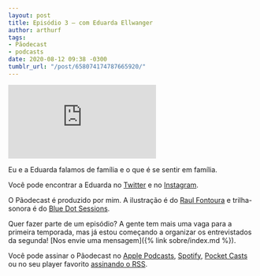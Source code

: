 ```yaml
---
layout: post
title: Episódio 3 — com Eduarda Ellwanger
author: arthurf
tags:
- Pãodecast
- podcasts
date: 2020-08-12 09:38 -0300
tumblr_url: "/post/658074174787665920/"
---
```

<iframe class="full-width" src="https://anchor.fm/paomortadela/embed/episodes/Eduarda-Ellwanger-ehve7p" frameborder="0" scrolling="no"></iframe>

Eu e a Eduarda falamos de família e o que é se sentir em família.

Você pode encontrar a Eduarda no [Twitter](https://twitter.com/eduardaellwangr) e no [Instagram](https://www.instagram.com/eduardaellwanger).

O Pãodecast é produzido por mim. A ilustração é do [Raul Fontoura](https://raulranma.itch.io) e trilha-sonora é do [Blue Dot Sessions](https://sessions.blue).

Quer fazer parte de um episódio? A gente tem mais uma vaga para a primeira temporada, mas já estou começando a organizar os entrevistados da segunda! [Nos envie uma mensagem]({% link sobre/index.md %}).

Você pode assinar o Pãodecast no [Apple Podcasts](https://podcasts.apple.com/br/podcast/pãodecast/id1523387758), [Spotify](https://open.spotify.com/show/38eCpZJlehVJWsLwp4fyOu), [Pocket Casts](https://pca.st/133zyhgf) ou no seu player favorito [assinando o RSS](https://anchor.fm/s/2acb8e44/podcast/rss).
